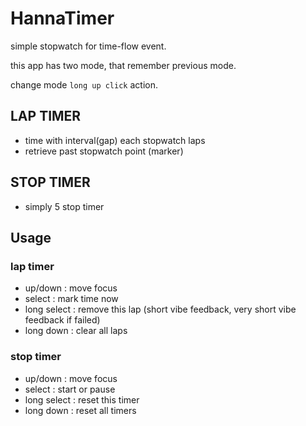 # HannaTimer

simple stopwatch for time-flow event.

this app has two mode, that remember previous mode.

change mode `long up click` action.

## LAP TIMER

- time with interval(gap) each stopwatch laps
- retrieve past stopwatch point (marker)

## STOP TIMER

- simply 5 stop timer


## Usage

### lap timer

- up/down : move focus
- select : mark time now
- long select : remove this lap (short vibe feedback, very short vibe feedback if failed)
- long down : clear all laps

### stop timer

- up/down : move focus
- select : start or pause
- long select : reset this timer
- long down : reset all timers